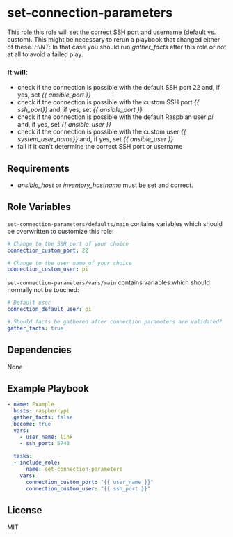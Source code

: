 set-connection-parameters
=========

This role this role will set the correct SSH port and username (default vs. custom). 
This might be necessary to rerun a playbook that changed either of these. 
*HINT*: In that case you should run *gather_facts* after this role or not at all to avoid a failed play.

### It will:
  * check if the connection is possible with the default SSH port 22 and, if yes, set *{{ ansible_port }}*
  * check if the connection is possible with the custom SSH port *{{ ssh_port}}* and, if yes, set *{{ ansible_port }}*
  * check if the connection is possible with the default Raspbian user *pi* and, if yes, set *{{ ansible_user }}*
  * check if the connection is possible with the custom user *{{ system_user_name}}* and, if yes, set *{{ ansible_user }}*
  * fail if it can't determine the correct SSH port or username


Requirements
------------
  * *ansible_host* or *inventory_hostname* must be set and correct.


Role Variables
--------------
```set-connection-parameters/defaults/main``` contains variables which should be overwritten to customize this role:
```yaml
# Change to the SSH port of your choice
connection_custom_port: 22

# Change to the user name of your choice
connection_custom_user: pi
```

```set-connection-parameters/vars/main``` contains variables which should normally not be touched:
```yaml
# Default user
connection_default_user: pi

# Should facts be gathered after connection parameters are validated?
gather_facts: true
```


Dependencies
------------
None


Example Playbook
----------------
```yaml
- name: Example
  hosts: raspberrypi
  gather_facts: false
  become: true
  vars:
    - user_name: link
    - ssh_port: 5743
  
  tasks:
  - include_role: 
      name: set-connection-parameters
    vars:
      connection_custom_port: "{{ user_name }}"
      connection_custom_user: "{{ ssh_port }}"
```


License
-------

MIT
